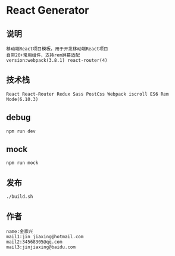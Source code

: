 React Generator
===============

## 说明 ##
	移动端React项目模板，用于开发移动端React项目
	自带20+常用组件，支持rem屏幕适配
	version:webpack(3.8.1) react-router(4)

## 技术栈 ##
	React React-Router Redux Sass PostCss Webpack iscroll ES6 Rem Node(6.10.3)

## debug ##
	npm run dev

## mock ##
	npm run mock

## 发布 ##
	./build.sh

## 作者 ##
	name:金家兴
	mail1:jin_jiaxing@hotmail.com
	mail2:34568305@qq.com
	mail3:jinjiaxing@baidu.com





